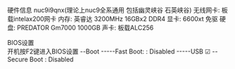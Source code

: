 # 
硬件信息
nuc9i9qnx(理论上nuc9全系通用 包括幽灵峡谷 石英峡谷)
无线网卡: 板载intelax200网卡
内存: 英睿达 3200MHz 16GBx2 DDR4
显卡: 6600xt 免驱
硬盘: PREDATOR Gm7000 1000GB
声卡: 板载ALC256


BIOS设置   
开机按F2键进入BIOS设置
--Boot
-----Fast Boot: : Disabled
-----USB   ☑
--Secure Boot  : Disabled
